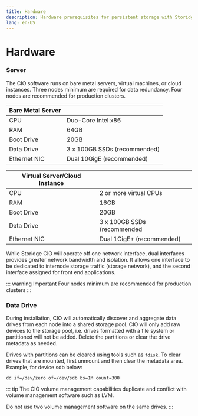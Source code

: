 ```yaml
---
title: Hardware
description: Hardware prerequisites for persistent storage with Storidge
lang: en-US
---
```


# Hardware

<h3>Server</h3>

The CIO software runs on bare metal servers, virtual machines, or cloud instances. Three nodes minimum are required for data redundancy. Four nodes are recommended for production clusters.

| Bare Metal Server                  |                               |
| -----------------------------------|:------------------------------|
| CPU                                | Duo-Core Intel x86            |
| RAM                                | 64GB                          |
| Boot Drive                         | 20GB                          |
| Data Drive                         | 3 x 100GB SSDs (recommended)  |
| Ethernet NIC                       | Dual 10GigE (recommended)     |


| Virtual Server/Cloud Instance   |                               |
| --------------------------------|:------------------------------|
| CPU                             | 2 or more virtual CPUs        |
| RAM                             | 16GB                          |
| Boot Drive                      | 20GB                          |
| Data Drive                      | 3 x 100GB SSDs (recommended   |
| Ethernet NIC                    | Dual 1GigE+ (recommended)     |

While Storidge CIO will operate off one network interface, dual interfaces provides greater network bandwidth and isolation. It allows one interface to be dedicated to internode storage traffic (storage network), and the second interface assigned for front end applications.

::: warning Important
Four nodes minimum are recommended for production clusters
:::


<h3>Data Drive</h3>

During installation, CIO will automatically discover and aggregate data drives from each node into a shared storage pool. CIO will only add raw devices to the storage pool, i.e. drives formatted with a file system or partitioned will not be added. Delete the partitions or clear the drive metadata as needed.

Drives with partitions can be cleared using tools such as `fdisk`. To clear drives that are mounted, first unmount and then clear the metadata area. Example, for device sdb below:

```
dd if=/dev/zero of=/dev/sdb bs=1M count=300
```

::: tip
The CIO volume management capabilities duplicate and conflict with volume management software such as LVM.

Do not use two volume management software on the same drives.
:::
